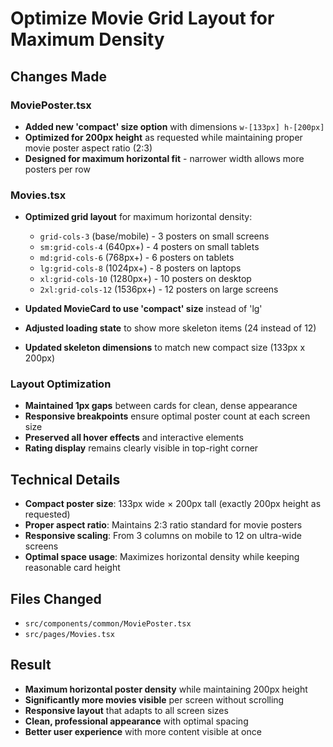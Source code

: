 # Optimize Movie Grid Layout for Maximum Density

## Changes Made

### MoviePoster.tsx

- **Added new 'compact' size option** with dimensions `w-[133px] h-[200px]`
- **Optimized for 200px height** as requested while maintaining proper movie poster aspect ratio (2:3)
- **Designed for maximum horizontal fit** - narrower width allows more posters per row

### Movies.tsx

- **Optimized grid layout** for maximum horizontal density:

  - `grid-cols-3` (base/mobile) - 3 posters on small screens
  - `sm:grid-cols-4` (640px+) - 4 posters on small tablets
  - `md:grid-cols-6` (768px+) - 6 posters on tablets
  - `lg:grid-cols-8` (1024px+) - 8 posters on laptops
  - `xl:grid-cols-10` (1280px+) - 10 posters on desktop
  - `2xl:grid-cols-12` (1536px+) - 12 posters on large screens

- **Updated MovieCard to use 'compact' size** instead of 'lg'
- **Adjusted loading state** to show more skeleton items (24 instead of 12)
- **Updated skeleton dimensions** to match new compact size (133px x 200px)

### Layout Optimization

- **Maintained 1px gaps** between cards for clean, dense appearance
- **Responsive breakpoints** ensure optimal poster count at each screen size
- **Preserved all hover effects** and interactive elements
- **Rating display** remains clearly visible in top-right corner

## Technical Details

- **Compact poster size**: 133px wide × 200px tall (exactly 200px height as requested)
- **Proper aspect ratio**: Maintains 2:3 ratio standard for movie posters
- **Responsive scaling**: From 3 columns on mobile to 12 on ultra-wide screens
- **Optimal space usage**: Maximizes horizontal density while keeping reasonable card height

## Files Changed

- `src/components/common/MoviePoster.tsx`
- `src/pages/Movies.tsx`

## Result

- **Maximum horizontal poster density** while maintaining 200px height
- **Significantly more movies visible** per screen without scrolling
- **Responsive layout** that adapts to all screen sizes
- **Clean, professional appearance** with optimal spacing
- **Better user experience** with more content visible at once
